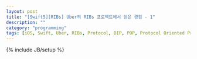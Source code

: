 ```yaml
---
layout: post
title: "[Swift5][RIBs] Uber의 RIBs 프로젝트에서 얻은 경험 - 1"
description: ""
category: "programming"
tags: [iOS, Swift, Uber, RIBs, Protocol, DIP, POP, Protocol Oriented Programming]
---
```

{% include JB/setup %}




<!--
	# Interactor

protocol LoggedOutListener: class
protocol LoggedOutPresentable: Presentable
protocol LoggedOutRouting: ViewableRouting

LoggedOutPresentable는 Interactor가 Presentable에 어떤 명령을 내릴지 정의하는 프로토콜
LoggedOutListener는 Interactor가 상위 Interactor에게 어떤 명령어를 내릴지 정의하는 프로토콜

# ViewController
protocol LoggedOutPresentableListener: class
Presentable에서 발생한 액션을 정의하는 프로토콜

#Builder
protocol LoggedOutDependency: Dependency
protocol LoggedOutBuildable: Buildable
	
-->